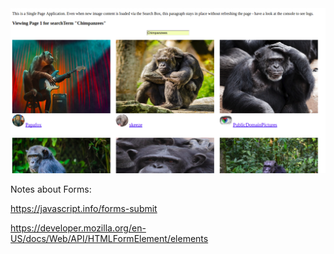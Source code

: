 <img src="chimps.png">

Notes about Forms:

https://javascript.info/forms-submit

https://developer.mozilla.org/en-US/docs/Web/API/HTMLFormElement/elements
